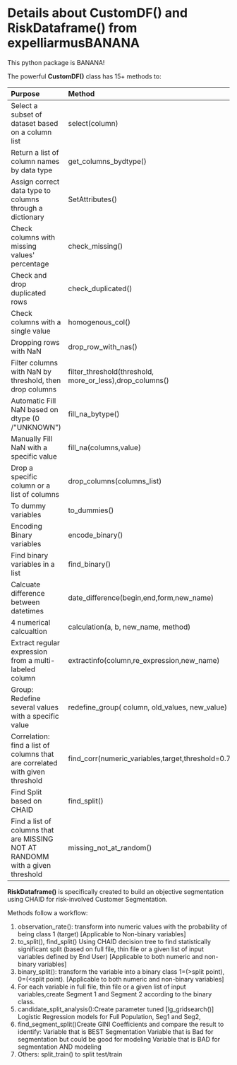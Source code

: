 # Details about CustomDF() and RiskDataframe() from expelliarmusBANANA
This python package is BANANA!

The powerful **CustomDF()** class has 15+ methods to:

| Purpose   | Method |
|  :----  |    :----         |
|Select a subset of dataset based on a column list|select(column)|
|Return a list of column names by data type|get_columns_bydtype()|
|Assign correct data type to columns through a dictionary|SetAttributes()|
|Check columns with missing values' percentage|check_missing()|
|Check and drop duplicated rows|check_duplicated()|
|Check columns with a single value|homogenous_col()|
|Dropping rows with NaN	|drop_row_with_nas()|
|Filter columns with NaN by threshold, then drop columns| filter_threshold(threshold, more_or_less),drop_columns()
|Automatic Fill NaN based on dtype (0 /"UNKNOWN")|fill_na_bytype()|
|Manually Fill NaN with a specific value| fill_na(columns,value)|
|Drop a specific column or a list of columns |drop_columns(columns_list)|
|To dummy variables|to_dummies()|
|Encoding Binary variables|encode_binary()|
|Find binary variables in a list|find_binary()|
|Calcuate difference between datetimes|date_difference(begin,end,form,new_name)|
|4 numerical calcualtion|calculation(a, b, new_name, method)|
|Extract regular expression from a multi-labeled column|extractinfo(column,re_expression,new_name)|
|Group: Redefine several values with a specific value|redefine_group( column, old_values, new_value)|
|Correlation: find a list of columns that are correlated with given threshold|find_corr(numeric_variables,target,threshold=0.75)|
|Find Split based on CHAID|find_split()|
|Find a list of columns that are MISSING NOT AT RANDOMM with a given threshold|missing_not_at_random()|
  
**RiskDataframe()** is specifically created to build an objective segmentation using CHAID for risk-involved Customer Segmentation.

Methods follow a workflow:

1. observation_rate(): transform into numeric values with the probability of being class 1 (target) [Applicable to Non-binary variables]
2. to_split(), find_split() Using CHAID decision tree to find statistically significant split (based on full file, thin file or a given list of input variables defined by End User) [Applicable to both numeric and non-binary variables]
3. binary_split(): transform the variable into a binary class 1=(>split point), 0=(<split point). [Applicable to both numeric and non-binary variables]
4. For each variable in full file, thin file or a given list of input variables,create Segment 1 and Segment 2 according to the binary class.
5. candidate_split_analysis():Create parameter tuned [lg_gridsearch()] Logistic Regression models for Full Population, Seg1 and Seg2,
6. find_segment_split()Create GINI Coefficients and compare the result to identify:
      Variable that is BEST Segmentation
      Variable that is Bad for segmentation but could be good for modeling
      Variable that is BAD for segmentation AND modeling 
7. Others: split_train() to split test/train
